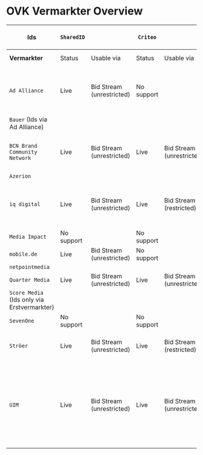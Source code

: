 # OVK Vermarkter Overview #


|        **Ids**                              | `SharedID` |                           | `Criteo`    |                                    |  `ID5`       |                                                                                  | `PPID (GAM)` |                                                      | `Panorama`   |                         | `Liveramp`             |                                   | `netID`    |                                                                                                                        | `EUID`      |                                                                                                                         | `Utiq`      |                                                           | `First-Id`      |                                                          | `Proprietary ID 1`(further describe)                                 |                                              |    
| ------------------------------------------- |------------|---------------------------| ----------- |  --------------------------------- |------------- |  ------------------------------------------------------------------------------- |--------------|------------------------------------------------------| ------------ |  ---------------------- | ---------------------- |  -------------------------------- |------------|------------------------------------------------------------------------------------------------------------------------|-------------| ----------------------------------------------------------------------------------------------------------------------- |-------------|  -------------------------------------------------------- | ----------------|----------------------------------------------------------|----------------------------------------------------------------------| -------------------------------------------- |
| **Vermarkter**                              | Status     | Usable via                | Status      | Usable via                         | Status       | Usable via                                                                       | Status       | Usable via                                           | Status       | Usable via              | Status                 | Usable via                        | Status     | Usable via                                                                                                             | Status      | Usable via                                                                                                              | Status      | Usable via                                                |  Status         | Usable via                                               | Description                                                          | Usable via                                   |  
| `Ad Alliance`                               | Live       | Bid Stream (unrestricted) | No support  |                                    | No support   |                                                                                  | Live         | Adserver                                             | No support   |                         | No support             |                                   | Live       | Bid Stream (restricted), Data Marketplace (Curation-SSP)                                                               | In-Progress |                                                                                                                         | In-Progress |                                                           |                 |                                                          | RTL Household IDs                                                    | Internal only, audiences and martech         | 
| `Bauer` (Ids via Ad Alliance)               |            |                           |             |                                    |              |                                                                                  |              |                                                      |              |                         |                        |                                   |            |                                                                                                                        |             |                                                                                                                         |             |                                                           |                 |                                                          |                                                                      |                                              |
| `BCN Brand Community Network`               | Live       | Bid Stream (unrestricted) | Live        | Bid Stream (unrestricted)          | Live         | Bid Stream (unrestricted)                                                        | Live         | - IO only (Adserver)<br />- Bid Stream (unrestricted)| No support   |                         | Live                   | Bid Stream (unrestricted)         | No support |                                                                                                                        | Live        | Bid Stream (unrestricted)                                                                                               | Live        | Bid Stream (unrestricted)                                 | No support      |                                                          | Own email hash based id                                              | - IO only (Adserver)<br />- Data Clean Room  |
| `Azerion`                                   |            |                           |             |                                    |              |                                                                                  |              |                                                      |              |                         |                        |                                   |            |                                                                                                                        |             |                                                                                                                         |             |                                                           |                 |                                                          |                                                                      |                                              |
| `iq digital`                                | Live       | Bid Stream (unrestricted) | Live        | Bid Stream (restricted)            | Live         | Bid Stream (unrestricted),Data Marketplace (Curation-SSP), Data Marketplace (DSP)| Live         | - IO only (Adserver)                                 | No support   |                         | No support             |                                   | No support |                                                                                                                        | In-Progress |                                                                                                                         | Live        | Bid Stream (unrestricted), Data Marketplace (DSP)         | No Support      |                                                          | iq Profile IDs (e.g. Hashed e-mails, Phonenumbers, 1. Party Cookies) | Internal only, audiences and martech         |
| `Media Impact`                              | No support |                           | No support  |                                    | No support   |                                                                                  | Live         |                                                      | No support   |                         | No support             |                                   | Live       |                                                                                                                        | No support  |                                                                                                                         | Live        |                                                           |                 |                                                          |                                                                      |                                              |
| `mobile.de`                                 | Live       | Bid Stream (unrestricted) | No support  |                                    | Live         | Bid Stream (unrestricted)                                                        | Live         | Bid Stream (restricted)                              | No support   |                         | No support             |                                   | No support |                                                                                                                        | No support  |                                                                                                                         | No support  |                                                           |                 |                                                          |                                                                      |                                              |
| `netpointmedia`                             |            |                           |             |                                    |              |                                                                                  |              |                                                      |              |                         |                        |                                   |            |                                                                                                                        |             |                                                                                                                         |             |                                                           |                 |                                                          |                                                                      |                                              |
| `Quarter Media`                             | Live       | Bid Stream (unrestricted) | Live        | Bid Stream (unrestricted)          | Live         | Bid Stream (unrestricted)                                                        | Live         | Bid Stream (restricted)                              | Live         | Bid Stream (restricted) | In-Progress            |                                   | No support |                                                                                                                        | No support  |                                                                                                                         | In-Progress |                                                           |                 |                                                          |                                                                      |                                              |
| `Score Media` (Ids only via Erstvermarkter) |            |                           |             |                                    |              |                                                                                  |              |                                                      |              |                         |                        |                                   |            |                                                                                                                        |             |                                                                                                                         |             |                                                           |                 |                                                          |                                                                      |                                              |
| `SevenOne`                                  | No support |                           | No support  |                                    | No support   |                                                                                  | No support   |                                                      | No support   |                         | Live                   |                                   | Live       |                                                                                                                        | Live        |                                                                                                                         | No support  |                                                           |                 |                                                          |                                                                      |                                              |   
| `Ströer`                                    | Live       | Bid Stream (unrestricted) | Live        | Bid Stream (restricted)            | Live         | Bid Stream (restricted), Data Marketplace (Curation-SSP)                         | Live         | IO only (Adserver)                                   | No support   |                         | Live                   | Bid Stream (restricted)           | Live       | Bid Stream (restricted)                                                                                                | In-Progress |                                                                                                                         | Live (Test) | Bid Stream (restricted)                                   |                 |                                                          |                                                                      |                                              | 
| `UIM`                                       | Live       | Bid Stream (unrestricted) | Live        | Bid Stream (unrestricted)          | Live         | Bid Stream (restricted), Data Marketplace (Curation-SSP), Data Marketplace (DSP) | Live         | Bid Stream (restricted)                              | No Support   |                         | Live                   | Bid Stream (unrestricted)         | Live       | Bid Stream (deal id) Bid Stream (unrestricted) Data Marketplace (Curation-SSP)  Data Marketplace (DSP) Data Clean Room | Live        | Bid Stream (deal id) Bid Stream (unrestricted) Data Marketplace (Curation-SSP)  Data Marketplace (DSP) Data Clean Room  |  No Support |                                                           |                 |                                                          | No Support                                                           |                                              |                       
